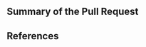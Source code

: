 ## Summary of the Pull Request
<!-- Enter a brief description/summary of your PR here. What does it fix/what does it change? -->

## References
<!-- References to issues and/or pull requests. eg. #10 -->

